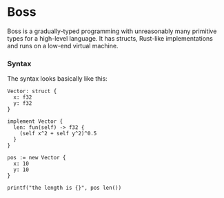 # Boss

Boss is a gradually-typed programming with unreasonably many primitive types for a high-level language. It has structs, Rust-like implementations and runs on a low-end virtual machine.

### Syntax

The syntax looks basically like this:

```
Vector: struct {
  x: f32
  y: f32
}

implement Vector {
  len: fun(self) -> f32 {
    (self x^2 + self y^2)^0.5
  }
}

pos := new Vector {
  x: 10
  y: 10
}

printf("the length is {}", pos len())
```
